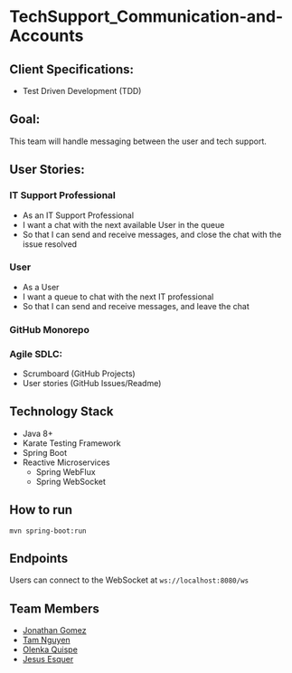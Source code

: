 # TechSupport_Communication-and-Accounts

## Client Specifications:
- Test Driven Development (TDD)

## Goal:
This team will handle messaging between the user and tech support.

## User Stories:
### IT Support Professional
- As an IT Support Professional
- I want a chat with the next available User in the queue
- So that I can send and receive messages, and close the chat with the issue resolved

### User
- As a User
- I want a queue to chat with the next IT professional
- So that I can send and receive messages, and leave the chat

### GitHub Monorepo
### Agile SDLC:
  * Scrumboard (GitHub Projects)
  *	User stories (GitHub Issues/Readme)

## Technology Stack
* Java 8+
* Karate Testing Framework
* Spring Boot
* Reactive Microservices
  *	Spring WebFlux
  *	Spring WebSocket

## How to run
```
mvn spring-boot:run
```

## Endpoints
Users can connect to the WebSocket at `ws://localhost:8080/ws`

## Team Members
* [Jonathan Gomez](https://github.com/JonathanAGomez)
* [Tam Nguyen](https://github.com/tamhpn)
* [Olenka Quispe](https://github.com/Olenkaqh)
* [Jesus Esquer](https://github.com/jm27)
